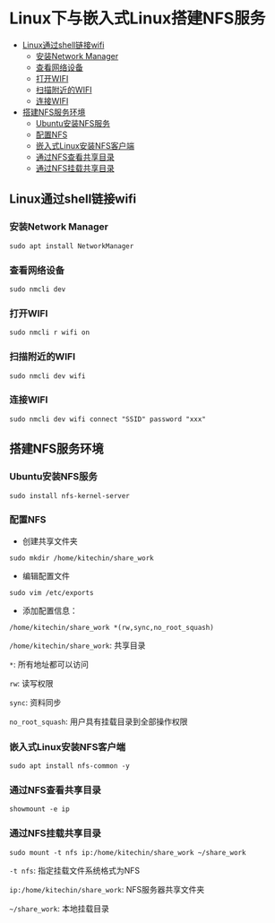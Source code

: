 # Linux下与嵌入式Linux搭建NFS服务

<!-- vim-markdown-toc GFM -->

* [Linux通过shell链接wifi](#linux通过shell链接wifi)
	* [安装Network Manager](#安装network-manager)
	* [查看网络设备](#查看网络设备)
	* [打开WIFI](#打开wifi)
	* [扫描附近的WIFI](#扫描附近的wifi)
	* [连接WIFI](#连接wifi)
* [搭建NFS服务环境](#搭建nfs服务环境)
	* [Ubuntu安装NFS服务](#ubuntu安装nfs服务)
	* [配置NFS](#配置nfs)
	* [嵌入式Linux安装NFS客户端](#嵌入式linux安装nfs客户端)
	* [通过NFS查看共享目录](#通过nfs查看共享目录)
	* [通过NFS挂载共享目录](#通过nfs挂载共享目录)

<!-- vim-markdown-toc -->

## Linux通过shell链接wifi

### 安装Network Manager

`sudo apt install NetworkManager`  

### 查看网络设备

`sudo nmcli dev`  

### 打开WIFI

`sudo nmcli r wifi on`

### 扫描附近的WIFI

`sudo nmcli dev wifi`

### 连接WIFI

`sudo nmcli dev wifi connect "SSID" password "xxx"`

## 搭建NFS服务环境
### Ubuntu安装NFS服务

`sudo install nfs-kernel-server`

### 配置NFS

- 创建共享文件夹  

 `sudo mkdir /home/kitechin/share_work`

- 编辑配置文件  

 `sudo vim /etc/exports`  

- 添加配置信息：
 ```
 /home/kitechin/share_work *(rw,sync,no_root_squash)
 ```
 `/home/kitechin/share_work`: 共享目录  

 `*`: 所有地址都可以访问

 `rw`: 读写权限

 `sync`: 资料同步

 `no_root_squash`: 用户具有挂载目录到全部操作权限

### 嵌入式Linux安装NFS客户端

`sudo apt install nfs-common -y`

### 通过NFS查看共享目录

`showmount -e ip`

### 通过NFS挂载共享目录

`sudo mount -t nfs ip:/home/kitechin/share_work ~/share_work`

`-t nfs`: 指定挂载文件系统格式为NFS

`ip:/home/kitechin/share_work`: NFS服务器共享文件夹

`~/share_work`: 本地挂载目录






